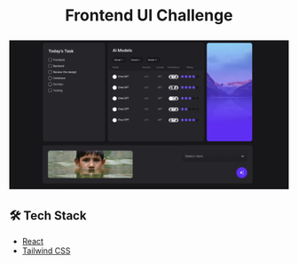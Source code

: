 # <p align="center">Frontend UI Challenge</p>

![alt text](image.png)

## 🛠️ Tech Stack

- [React](https://reactjs.org/)
- [Tailwind CSS](https://tailwindcss.com/)

